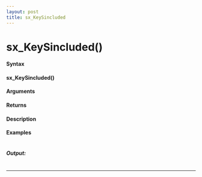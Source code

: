 ```yaml
---
layout: post
title: sx_KeySincluded
---
```


# sx_KeySincluded()


#### Syntax

#### sx_KeySincluded()

#### Arguments

#### Returns

#### Description

#### Examples

```

```

##### Output:

```

```

---
